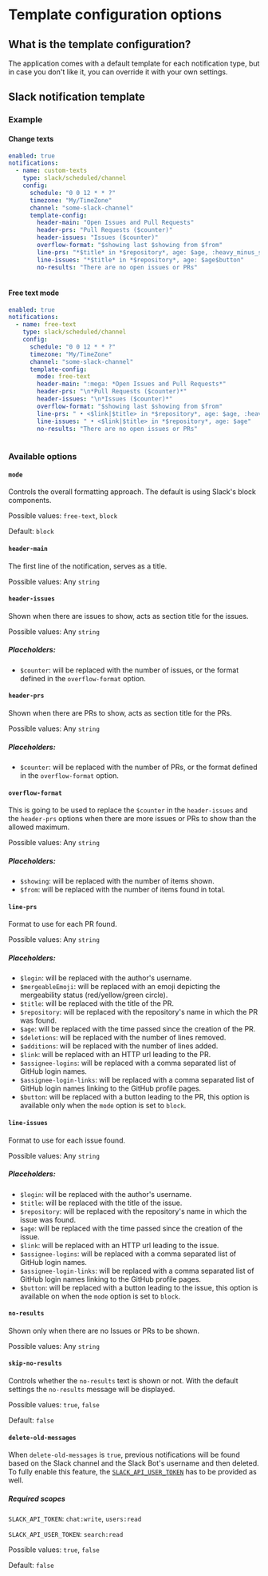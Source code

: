 # Template configuration options

## What is the template configuration?
The application comes with a default template for each notification type, but in case you don't like it, you can override it with your own settings.

## Slack notification template
### Example
#### Change texts
```yaml
enabled: true
notifications:
  - name: custom-texts
    type: slack/scheduled/channel
    config:
      schedule: "0 0 12 * * ?"
      timezone: "My/TimeZone"
      channel: "some-slack-channel"
      template-config:
        header-main: "Open Issues and Pull Requests"
        header-prs: "Pull Requests ($counter)"
        header-issues: "Issues ($counter)"
        overflow-format: "$showing last $showing from $from"
        line-prs: "*$title* in *$repository*, age: $age, :heavy_minus_sign: $deletions :heavy_plus_sign: $additions $button"
        line-issues: "*$title* in *$repository*, age: $age$button"
        no-results: "There are no open issues or PRs"
      
```

#### Free text mode
```yaml
enabled: true
notifications:
  - name: free-text
    type: slack/scheduled/channel
    config:
      schedule: "0 0 12 * * ?"
      timezone: "My/TimeZone"
      channel: "some-slack-channel"
      template-config:
        mode: free-text
        header-main: ":mega: *Open Issues and Pull Requests*"
        header-prs: "\n*Pull Requests ($counter)*"
        header-issues: "\n*Issues ($counter)*"
        overflow-format: "$showing last $showing from $from"
        line-prs: " • <$link|$title> in *$repository*, age: $age, :heavy_minus_sign: $deletions :heavy_plus_sign: $additions"
        line-issues: " • <$link|$title> in *$repository*, age: $age"
        no-results: "There are no open issues or PRs"
      
```

### Available options

#### `mode`
Controls the overall formatting approach. The default is using Slack's block components. 

Possible values: `free-text`, `block`

Default: `block`

#### `header-main`
The first line of the notification, serves as a title.

Possible values: Any `string`

#### `header-issues`
Shown when there are issues to show, acts as section title for the issues.

Possible values: Any `string`

##### Placeholders:
- `$counter`: will be replaced with the number of issues, or the format defined in the `overflow-format` option.

#### `header-prs`
Shown when there are PRs to show, acts as section title for the PRs.

Possible values: Any `string`

##### Placeholders:
- `$counter`: will be replaced with the number of PRs, or the format defined in the `overflow-format` option.

#### `overflow-format`
This is going to be used to replace the `$counter` in the `header-issues` and the `header-prs` options when there are more issues or PRs to show than the allowed maximum.

Possible values: Any `string`

##### Placeholders:
- `$showing`: will be replaced with the number of items shown.
- `$from`: will be replaced with the number of items found in total.

#### `line-prs`
Format to use for each PR found.

Possible values: Any `string`

##### Placeholders:
- `$login`: will be replaced with the author's username.
- `$mergeableEmoji`: will be replaced with an emoji depicting the mergeability status (red/yellow/green circle).
- `$title`: will be replaced with the title of the PR.
- `$repository`: will be replaced with the repository's name in which the PR was found.
- `$age`: will be replaced with the time passed since the creation of the PR.
- `$deletions`: will be replaced with the number of lines removed.
- `$additions`: will be replaced with the number of lines added.
- `$link`: will be replaced with an HTTP url leading to the PR.
- `$assignee-logins`: will be replaced with a comma separated list of GitHub login names.
- `$assignee-login-links`: will be replaced with a comma separated list of GitHub login names linking to the GitHub profile pages.
- `$button`: will be replaced with a button leading to the PR, this option is available only when the `mode` option is set to `block`.

#### `line-issues`
Format to use for each issue found.

Possible values: Any `string`

##### Placeholders:
- `$login`: will be replaced with the author's username.
- `$title`: will be replaced with the title of the issue.
- `$repository`: will be replaced with the repository's name in which the issue was found.
- `$age`: will be replaced with the time passed since the creation of the issue.
- `$link`: will be replaced with an HTTP url leading to the issue.
- `$assignee-logins`: will be replaced with a comma separated list of GitHub login names.
- `$assignee-login-links`: will be replaced with a comma separated list of GitHub login names linking to the GitHub profile pages.
- `$button`: will be replaced with a button leading to the issue, this option is available on when the `mode` option is set to `block`.

#### `no-results`
Shown only when there are no Issues or PRs to be shown. 

Possible values: Any `string`

#### `skip-no-results`
Controls whether the `no-results` text is shown or not. With the default settings the `no-results` message will be displayed.

Possible values: `true`, `false`

Default: `false`

#### `delete-old-messages`
When `delete-old-messages` is `true`, previous notifications will be found based on the Slack channel and the Slack Bot's username and then deleted.
To fully enable this feature, the [`SLACK_API_USER_TOKEN`](https://github.com/bbaga/github-scheduled-reminder-app#slack_api_user_token) has to be provided as well. 

##### Required scopes
`SLACK_API_TOKEN`: `chat:write`, `users:read` 

`SLACK_API_USER_TOKEN`: `search:read` 

Possible values: `true`, `false`

Default: `false`
